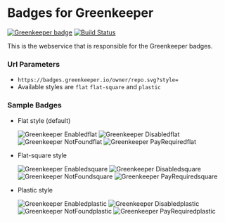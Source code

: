 # Badges for Greenkeeper

[![Greenkeeper badge](https://badges.greenkeeper.io/greenkeeperio/badges.svg)](https://greenkeeper.io/)
[![Build Status](https://travis-ci.org/greenkeeperio/badges.svg?branch=master)](https://travis-ci.org/greenkeeperio/badges)

This is the webservice that is responsible for the Greenkeeper badges.

### Url Parameters
 - `https://badges.greenkeeper.io/owner/repo.svg?style=`
 - Available styles are `flat` `flat-square` and `plastic`

### Sample Badges
- Flat style (default)

    ![Greenkeeper Enabledflat](https://img.shields.io/badge/Greenkeeper-enabled-4c1.svg?colorA=555&style=flat)
    ![Greenkeeper Disabledflat](https://img.shields.io/badge/Greenkeeper-disabled-9f9f9f.svg?colorA=555&style=flat)
    ![Greenkeeper NotFoundflat](https://img.shields.io/badge/Greenkeeper-not_found-9f9f9f.svg?colorA=555&style=flat)
    ![Greenkeeper PayRequiredflat](https://img.shields.io/badge/Greenkeeper-payment_required-dfb317.svg?colorA=555&style=flat) 
- Flat-square style

    ![Greenkeeper Enabledsquare](https://img.shields.io/badge/Greenkeeper-enabled-4c1.svg?colorA=555&style=flat-square)
    ![Greenkeeper Disabledsquare](https://img.shields.io/badge/Greenkeeper-disabled-9f9f9f.svg?colorA=555&style=flat-square)
    ![Greenkeeper NotFoundsquare](https://img.shields.io/badge/Greenkeeper-not_found-9f9f9f.svg?colorA=555&style=flat-square)
    ![Greenkeeper PayRequiredsquare](https://img.shields.io/badge/Greenkeeper-payment_required-dfb317.svg?colorA=555&style=flat-square) 
- Plastic style

    ![Greenkeeper Enabledplastic](https://img.shields.io/badge/Greenkeeper-enabled-4c1.svg?colorA=555&style=plastic)
    ![Greenkeeper Disabledplastic](https://img.shields.io/badge/Greenkeeper-disabled-9f9f9f.svg?colorA=555&style=plastic)
    ![Greenkeeper NotFoundplastic](https://img.shields.io/badge/Greenkeeper-not_found-9f9f9f.svg?colorA=555&style=plastic)
    ![Greenkeeper PayRequiredplastic](https://img.shields.io/badge/Greenkeeper-payment_required-dfb317.svg?colorA=555&style=plastic) 





